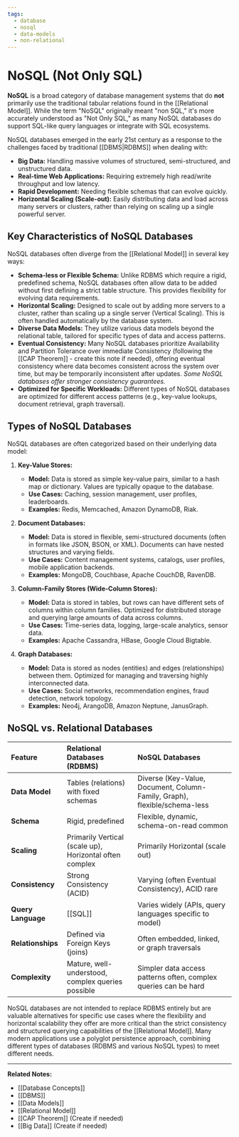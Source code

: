```yaml
---
tags:
  - database
  - nosql
  - data-models
  - non-relational
---
```


# NoSQL (Not Only SQL)

**NoSQL** is a broad category of database management systems that do **not** primarily use the traditional tabular relations found in the [[Relational Model]]. While the term "NoSQL" originally meant "non SQL," it's more accurately understood as "Not Only SQL," as many NoSQL databases do support SQL-like query languages or integrate with SQL ecosystems.

NoSQL databases emerged in the early 21st century as a response to the challenges faced by traditional [[DBMS|RDBMS]] when dealing with:

* **Big Data:** Handling massive volumes of structured, semi-structured, and unstructured data.
* **Real-time Web Applications:** Requiring extremely high read/write throughput and low latency.
* **Rapid Development:** Needing flexible schemas that can evolve quickly.
* **Horizontal Scaling (Scale-out):** Easily distributing data and load across many servers or clusters, rather than relying on scaling up a single powerful server.

## Key Characteristics of NoSQL Databases

NoSQL databases often diverge from the [[Relational Model]] in several key ways:

* **Schema-less or Flexible Schema:** Unlike RDBMS which require a rigid, predefined schema, NoSQL databases often allow data to be added without first defining a strict table structure. This provides flexibility for evolving data requirements.
* **Horizontal Scaling:** Designed to scale out by adding more servers to a cluster, rather than scaling up a single server (Vertical Scaling). This is often handled automatically by the database system.
* **Diverse Data Models:** They utilize various data models beyond the relational table, tailored for specific types of data and access patterns.
* **Eventual Consistency:** Many NoSQL databases prioritize Availability and Partition Tolerance over immediate Consistency (following the [[CAP Theorem]] - create this note if needed), offering eventual consistency where data becomes consistent across the system over time, but may be temporarily inconsistent after updates. *Some NoSQL databases offer stronger consistency guarantees.*
* **Optimized for Specific Workloads:** Different types of NoSQL databases are optimized for different access patterns (e.g., key-value lookups, document retrieval, graph traversal).

## Types of NoSQL Databases

NoSQL databases are often categorized based on their underlying data model:

1.  **Key-Value Stores:**
    * **Model:** Data is stored as simple key-value pairs, similar to a hash map or dictionary. Values are typically opaque to the database.
    * **Use Cases:** Caching, session management, user profiles, leaderboards.
    * **Examples:** Redis, Memcached, Amazon DynamoDB, Riak.

2.  **Document Databases:**
    * **Model:** Data is stored in flexible, semi-structured documents (often in formats like JSON, BSON, or XML). Documents can have nested structures and varying fields.
    * **Use Cases:** Content management systems, catalogs, user profiles, mobile application backends.
    * **Examples:** MongoDB, Couchbase, Apache CouchDB, RavenDB.

3.  **Column-Family Stores (Wide-Column Stores):**
    * **Model:** Data is stored in tables, but rows can have different sets of columns within column families. Optimized for distributed storage and querying large amounts of data across columns.
    * **Use Cases:** Time-series data, logging, large-scale analytics, sensor data.
    * **Examples:** Apache Cassandra, HBase, Google Cloud Bigtable.

4.  **Graph Databases:**
    * **Model:** Data is stored as nodes (entities) and edges (relationships) between them. Optimized for managing and traversing highly interconnected data.
    * **Use Cases:** Social networks, recommendation engines, fraud detection, network topology.
    * **Examples:** Neo4j, ArangoDB, Amazon Neptune, JanusGraph.

## NoSQL vs. Relational Databases

| Feature           | Relational Databases (RDBMS)               | NoSQL Databases                                    |
| :---------------- | :----------------------------------------- | :------------------------------------------------- |
| **Data Model** | Tables (relations) with fixed schemas      | Diverse (Key-Value, Document, Column-Family, Graph), flexible/schema-less |
| **Schema** | Rigid, predefined                          | Flexible, dynamic, schema-on-read common           |
| **Scaling** | Primarily Vertical (scale up), Horizontal often complex | Primarily Horizontal (scale out)                   |
| **Consistency** | Strong Consistency (ACID)                  | Varying (often Eventual Consistency), ACID rare      |
| **Query Language**| [[SQL]]                                  | Varies widely (APIs, query languages specific to model) |
| **Relationships** | Defined via Foreign Keys (joins)           | Often embedded, linked, or graph traversals        |
| **Complexity** | Mature, well-understood, complex queries possible | Simpler data access patterns often, complex queries can be hard |

NoSQL databases are not intended to replace RDBMS entirely but are valuable alternatives for specific use cases where the flexibility and horizontal scalability they offer are more critical than the strict consistency and structured querying capabilities of the [[Relational Model]]. Many modern applications use a polyglot persistence approach, combining different types of databases (RDBMS and various NoSQL types) to meet different needs.

---
**Related Notes:**
* [[Database Concepts]]
* [[DBMS]]
* [[Data Models]]
* [[Relational Model]]
* [[CAP Theorem]] (Create if needed)
* [[Big Data]] (Create if needed)